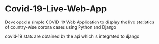 # Covid-19-Live-Web-App
<p>Developed a simple COVID-19 Web Application to display the live statistics of country-wise corona cases using Python and Django</p>
<p>covid-19 stats are obtained by the api which is integrated to django</p>
